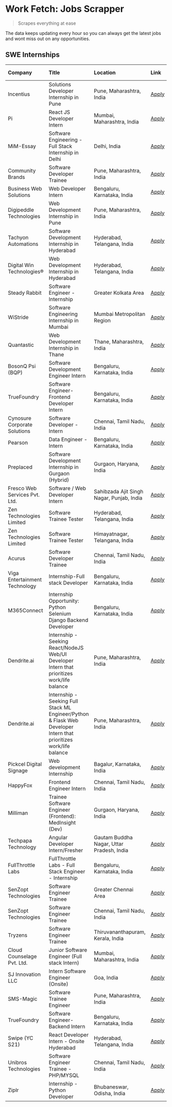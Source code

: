 # Work Fetch: Jobs Scrapper
> Scrapes everything at ease

The data keeps updating every hour so you can always get the latest jobs and wont miss out on any opportunities.

## SWE Internships
<!--START_SECTION:workfetch-->
| Company                       | Title                                                                                                              | Location                                  | Link                                                                                                                                                                                                                                                                                                                              | Date Posted   |
|:------------------------------|:-------------------------------------------------------------------------------------------------------------------|:------------------------------------------|:----------------------------------------------------------------------------------------------------------------------------------------------------------------------------------------------------------------------------------------------------------------------------------------------------------------------------------|:--------------|
| Incentius                     | Solutions Developer Internship in Pune                                                                             | Pune, Maharashtra, India                  | [Apply](https://in.linkedin.com/jobs/view/solutions-developer-internship-in-pune-at-incentius-3904329499?position=17&pageNum=0&refId=CYOuhUH00WzkqRI3RlPv%2BA%3D%3D&trackingId=FjQ7dil%2Fxzo1cGZFzDVqnA%3D%3D&trk=public_jobs_jserp-result_search-card)                                                                           | 2024-04-17    |
| Pi                            | React JS Developer Intern                                                                                          | Mumbai, Maharashtra, India                | [Apply](https://in.linkedin.com/jobs/view/react-js-developer-intern-at-pi-3899047743?position=49&pageNum=0&refId=CYOuhUH00WzkqRI3RlPv%2BA%3D%3D&trackingId=J06hBmXQzFm%2BPIW0GXtXog%3D%3D&trk=public_jobs_jserp-result_search-card)                                                                                               | 2024-04-16    |
| MiM-Essay                     | Software Engineering - Full Stack Internship in Delhi                                                              | Delhi, India                              | [Apply](https://in.linkedin.com/jobs/view/software-engineering-full-stack-internship-in-delhi-at-mim-essay-3901647332?position=22&pageNum=0&refId=CYOuhUH00WzkqRI3RlPv%2BA%3D%3D&trackingId=WZ56R0D6zRmuTKRqtgoJYw%3D%3D&trk=public_jobs_jserp-result_search-card)                                                                | 2024-04-15    |
| Community Brands              | Software Developer Trainee                                                                                         | Pune, Maharashtra, India                  | [Apply](https://in.linkedin.com/jobs/view/software-developer-trainee-at-community-brands-3899630827?position=29&pageNum=0&refId=CYOuhUH00WzkqRI3RlPv%2BA%3D%3D&trackingId=qnoVWUSOUtudPQio0OMe%2Bg%3D%3D&trk=public_jobs_jserp-result_search-card)                                                                                | 2024-04-15    |
| Business Web Solutions        | Web Developer Intern                                                                                               | Bengaluru, Karnataka, India               | [Apply](https://in.linkedin.com/jobs/view/web-developer-intern-at-business-web-solutions-3897552404?position=16&pageNum=0&refId=CYOuhUH00WzkqRI3RlPv%2BA%3D%3D&trackingId=wk9MbmcSFYG0VVZcNj3zRw%3D%3D&trk=public_jobs_jserp-result_search-card)                                                                                  | 2024-04-13    |
| Digipeddle Technologies       | Web Development Internship in Pune                                                                                 | Pune, Maharashtra, India                  | [Apply](https://in.linkedin.com/jobs/view/web-development-internship-in-pune-at-digipeddle-technologies-3898605884?position=39&pageNum=0&refId=CYOuhUH00WzkqRI3RlPv%2BA%3D%3D&trackingId=OqEaPbUnUE8CXj2ux1yPJQ%3D%3D&trk=public_jobs_jserp-result_search-card)                                                                   | 2024-04-13    |
| Tachyon Automations           | Software Development Internship in Hyderabad                                                                       | Hyderabad, Telangana, India               | [Apply](https://in.linkedin.com/jobs/view/software-development-internship-in-hyderabad-at-tachyon-automations-3896969464?position=25&pageNum=0&refId=CYOuhUH00WzkqRI3RlPv%2BA%3D%3D&trackingId=MHXRHtvjyOIDkEPmcpmNBQ%3D%3D&trk=public_jobs_jserp-result_search-card)                                                             | 2024-04-12    |
| Digital Win Technologies®     | Web Development Internship in Hyderabad                                                                            | Hyderabad, Telangana, India               | [Apply](https://in.linkedin.com/jobs/view/web-development-internship-in-hyderabad-at-digital-win-technologies%C2%AE-3893193501?position=47&pageNum=0&refId=CYOuhUH00WzkqRI3RlPv%2BA%3D%3D&trackingId=N3NvcVPUx1fNjd96QoRqMg%3D%3D&trk=public_jobs_jserp-result_search-card)                                                       | 2024-04-10    |
| Steady Rabbit                 | Software Engineer - Internship                                                                                     | Greater Kolkata Area                      | [Apply](https://in.linkedin.com/jobs/view/software-engineer-internship-at-steady-rabbit-3885171077?position=4&pageNum=0&refId=CYOuhUH00WzkqRI3RlPv%2BA%3D%3D&trackingId=t%2Ftt7%2B8%2BoaOgmVtc9PtaAQ%3D%3D&trk=public_jobs_jserp-result_search-card)                                                                              | 2024-04-08    |
| WiStride                      | Software Engineering Internship in Mumbai                                                                          | Mumbai Metropolitan Region                | [Apply](https://in.linkedin.com/jobs/view/software-engineering-internship-in-mumbai-at-wistride-3888218704?position=9&pageNum=0&refId=CYOuhUH00WzkqRI3RlPv%2BA%3D%3D&trackingId=2hsmq9mNrDYBM4FRGRbq%2Bw%3D%3D&trk=public_jobs_jserp-result_search-card)                                                                          | 2024-04-08    |
| Quantastic                    | Web Development Internship in Thane                                                                                | Thane, Maharashtra, India                 | [Apply](https://in.linkedin.com/jobs/view/web-development-internship-in-thane-at-quantastic-3888221292?position=59&pageNum=0&refId=CYOuhUH00WzkqRI3RlPv%2BA%3D%3D&trackingId=Up3Jr4nBzGvfIw75Uv2H1g%3D%3D&trk=public_jobs_jserp-result_search-card)                                                                               | 2024-04-08    |
| BosonQ Psi (BQP)              | Software Development Engineer Intern                                                                               | Bengaluru, Karnataka, India               | [Apply](https://in.linkedin.com/jobs/view/software-development-engineer-intern-at-bosonq-psi-bqp-3888328596?position=23&pageNum=0&refId=CYOuhUH00WzkqRI3RlPv%2BA%3D%3D&trackingId=f5YzEjdXhWvsHHo3zTwXCw%3D%3D&trk=public_jobs_jserp-result_search-card)                                                                          | 2024-04-06    |
| TrueFoundry                   | Software Engineer- Frontend Developer Intern                                                                       | Bengaluru, Karnataka, India               | [Apply](https://in.linkedin.com/jobs/view/software-engineer-frontend-developer-intern-at-truefoundry-3887320206?position=13&pageNum=0&refId=CYOuhUH00WzkqRI3RlPv%2BA%3D%3D&trackingId=tk1sUbbYn8Ckzz68%2FnsfVg%3D%3D&trk=public_jobs_jserp-result_search-card)                                                                    | 2024-04-05    |
| Cynosure Corporate Solutions  | Software Developer -Intern                                                                                         | Chennai, Tamil Nadu, India                | [Apply](https://in.linkedin.com/jobs/view/software-developer-intern-at-cynosure-corporate-solutions-3884767755?position=14&pageNum=0&refId=CYOuhUH00WzkqRI3RlPv%2BA%3D%3D&trackingId=EE%2Bom0ioywvUsydtmKo2WQ%3D%3D&trk=public_jobs_jserp-result_search-card)                                                                     | 2024-04-04    |
| Pearson                       | Data Engineer - Intern                                                                                             | Bengaluru, Karnataka, India               | [Apply](https://in.linkedin.com/jobs/view/data-engineer-intern-at-pearson-3884561204?position=58&pageNum=0&refId=CYOuhUH00WzkqRI3RlPv%2BA%3D%3D&trackingId=HTqmUvgvWBwx45MeY9QNnA%3D%3D&trk=public_jobs_jserp-result_search-card)                                                                                                 | 2024-04-04    |
| Preplaced                     | Software Development Internship in Gurgaon (Hybrid)                                                                | Gurgaon, Haryana, India                   | [Apply](https://in.linkedin.com/jobs/view/software-development-internship-in-gurgaon-hybrid-at-preplaced-3880567870?position=18&pageNum=0&refId=CYOuhUH00WzkqRI3RlPv%2BA%3D%3D&trackingId=5jLCjCie%2B3%2BqVyd1diYoOw%3D%3D&trk=public_jobs_jserp-result_search-card)                                                              | 2024-04-01    |
| Fresco Web Services Pvt. Ltd. | Software / Web Developer Intern                                                                                    | Sahibzada Ajit Singh Nagar, Punjab, India | [Apply](https://in.linkedin.com/jobs/view/software-web-developer-intern-at-fresco-web-services-pvt-ltd-3880552598?position=51&pageNum=0&refId=CYOuhUH00WzkqRI3RlPv%2BA%3D%3D&trackingId=sThrC7FC4GrEwOen71SPnA%3D%3D&trk=public_jobs_jserp-result_search-card)                                                                    | 2024-04-01    |
| Zen Technologies Limited      | Software Trainee Tester                                                                                            | Hyderabad, Telangana, India               | [Apply](https://in.linkedin.com/jobs/view/software-trainee-tester-at-zen-technologies-limited-3872036112?position=10&pageNum=0&refId=CYOuhUH00WzkqRI3RlPv%2BA%3D%3D&trackingId=SLRtrVpOtVSoO1A9wr25NA%3D%3D&trk=public_jobs_jserp-result_search-card)                                                                             | 2024-03-27    |
| Zen Technologies Limited      | Software Trainee Tester                                                                                            | Himayatnagar, Telangana, India            | [Apply](https://in.linkedin.com/jobs/view/software-trainee-tester-at-zen-technologies-limited-3872100214?position=7&pageNum=0&refId=CYOuhUH00WzkqRI3RlPv%2BA%3D%3D&trackingId=OGuH8SxrcwOR1gezfUf6gw%3D%3D&trk=public_jobs_jserp-result_search-card)                                                                              | 2024-03-26    |
| Acurus                        | Software Developer Trainee                                                                                         | Chennai, Tamil Nadu, India                | [Apply](https://in.linkedin.com/jobs/view/software-developer-trainee-at-acurus-3871400616?position=15&pageNum=0&refId=CYOuhUH00WzkqRI3RlPv%2BA%3D%3D&trackingId=eja%2FcmXvS0uNKKqZF7SUVQ%3D%3D&trk=public_jobs_jserp-result_search-card)                                                                                          | 2024-03-26    |
| Viga Entertainment Technology | Internship-Full stack Developer                                                                                    | Bengaluru, Karnataka, India               | [Apply](https://in.linkedin.com/jobs/view/internship-full-stack-developer-at-viga-entertainment-technology-3870669789?position=20&pageNum=0&refId=CYOuhUH00WzkqRI3RlPv%2BA%3D%3D&trackingId=8zhnXymNz66SPSZ%2FoU%2BX0g%3D%3D&trk=public_jobs_jserp-result_search-card)                                                            | 2024-03-25    |
| M365Connect                   | Internship Opportunity: Python Selenium Django Backend Developer                                                   | Bengaluru, Karnataka, India               | [Apply](https://in.linkedin.com/jobs/view/internship-opportunity-python-selenium-django-backend-developer-at-m365connect-3868219387?position=60&pageNum=0&refId=CYOuhUH00WzkqRI3RlPv%2BA%3D%3D&trackingId=jjzypjHhQB3n%2FmKlFuRScw%3D%3D&trk=public_jobs_jserp-result_search-card)                                                | 2024-03-24    |
| Dendrite.ai                   | Internship - Seeking React/NodeJS Web/UI Developer Intern that prioritizes work/life balance                       | Pune, Maharashtra, India                  | [Apply](https://in.linkedin.com/jobs/view/internship-seeking-react-nodejs-web-ui-developer-intern-that-prioritizes-work-life-balance-at-dendrite-ai-3853583200?position=32&pageNum=0&refId=CYOuhUH00WzkqRI3RlPv%2BA%3D%3D&trackingId=5%2FX6qFzacYjv02tgMrufNQ%3D%3D&trk=public_jobs_jserp-result_search-card)                     | 2024-03-12    |
| Dendrite.ai                   | Internship - Seeking Full Stack ML Engineer/Python & Flask Web Developer Intern that prioritizes work/life balance | Pune, Maharashtra, India                  | [Apply](https://in.linkedin.com/jobs/view/internship-seeking-full-stack-ml-engineer-python-flask-web-developer-intern-that-prioritizes-work-life-balance-at-dendrite-ai-3853583202?position=55&pageNum=0&refId=CYOuhUH00WzkqRI3RlPv%2BA%3D%3D&trackingId=qWOCg2eT4d9r56B%2BzZWQ4g%3D%3D&trk=public_jobs_jserp-result_search-card) | 2024-03-12    |
| Pickcel Digital Signage       | Web development Internship                                                                                         | Bagalur, Karnataka, India                 | [Apply](https://in.linkedin.com/jobs/view/web-development-internship-at-pickcel-digital-signage-3849506118?position=46&pageNum=0&refId=CYOuhUH00WzkqRI3RlPv%2BA%3D%3D&trackingId=1KPOU0Pme3SNQk6Usujelw%3D%3D&trk=public_jobs_jserp-result_search-card)                                                                           | 2024-03-08    |
| HappyFox                      | Frontend Engineer Intern                                                                                           | Chennai, Tamil Nadu, India                | [Apply](https://in.linkedin.com/jobs/view/frontend-engineer-intern-at-happyfox-3848357951?position=45&pageNum=0&refId=CYOuhUH00WzkqRI3RlPv%2BA%3D%3D&trackingId=EkCOTs%2BMkCeFP5oLtAZGMA%3D%3D&trk=public_jobs_jserp-result_search-card)                                                                                          | 2024-03-07    |
| Milliman                      | Trainee Software Engineer (Frontend): MedInsight (Dev)                                                             | Gurgaon, Haryana, India                   | [Apply](https://in.linkedin.com/jobs/view/trainee-software-engineer-frontend-medinsight-dev-at-milliman-3792874280?position=8&pageNum=0&refId=CYOuhUH00WzkqRI3RlPv%2BA%3D%3D&trackingId=PKu5TLAovTH%2BA2VYLmVz5g%3D%3D&trk=public_jobs_jserp-result_search-card)                                                                  | 2024-03-01    |
| Techpapa Technology           | Angular Developer Intern/Fresher                                                                                   | Gautam Buddha Nagar, Uttar Pradesh, India | [Apply](https://in.linkedin.com/jobs/view/angular-developer-intern-fresher-at-techpapa-technology-3834305862?position=52&pageNum=0&refId=CYOuhUH00WzkqRI3RlPv%2BA%3D%3D&trackingId=AqAdWeGcoOTxFkOQIhx%2BkA%3D%3D&trk=public_jobs_jserp-result_search-card)                                                                       | 2024-02-20    |
| FullThrottle Labs             | FullThrottle Labs - Full Stack Engineer - Internship                                                               | Bengaluru, Karnataka, India               | [Apply](https://in.linkedin.com/jobs/view/fullthrottle-labs-full-stack-engineer-internship-at-fullthrottle-labs-3829636016?position=50&pageNum=0&refId=CYOuhUH00WzkqRI3RlPv%2BA%3D%3D&trackingId=4uZ4RjtM4MZ8XY0dSv447Q%3D%3D&trk=public_jobs_jserp-result_search-card)                                                           | 2024-02-17    |
| SenZopt Technologies          | Software Engineer Trainee                                                                                          | Greater Chennai Area                      | [Apply](https://in.linkedin.com/jobs/view/software-engineer-trainee-at-senzopt-technologies-3827688781?position=30&pageNum=0&refId=CYOuhUH00WzkqRI3RlPv%2BA%3D%3D&trackingId=R9fhfwdpxakMqa%2FO7sXa4w%3D%3D&trk=public_jobs_jserp-result_search-card)                                                                             | 2024-02-12    |
| SenZopt Technologies          | Software Engineer Trainee                                                                                          | Chennai, Tamil Nadu, India                | [Apply](https://in.linkedin.com/jobs/view/software-engineer-trainee-at-senzopt-technologies-3827686880?position=44&pageNum=0&refId=CYOuhUH00WzkqRI3RlPv%2BA%3D%3D&trackingId=uR4NR3fa%2BeDwwT%2Bpl2qD%2Bg%3D%3D&trk=public_jobs_jserp-result_search-card)                                                                         | 2024-02-12    |
| Tryzens                       | Software Engineer Trainee                                                                                          | Thiruvananthapuram, Kerala, India         | [Apply](https://in.linkedin.com/jobs/view/software-engineer-trainee-at-tryzens-3809363491?position=31&pageNum=0&refId=CYOuhUH00WzkqRI3RlPv%2BA%3D%3D&trackingId=llZFqA%2B64b1uB8x73LLkDw%3D%3D&trk=public_jobs_jserp-result_search-card)                                                                                          | 2024-01-18    |
| Cloud Counselage Pvt. Ltd.    | Junior Software Engineer (Full stack Intern)                                                                       | Mumbai, Maharashtra, India                | [Apply](https://in.linkedin.com/jobs/view/junior-software-engineer-full-stack-intern-at-cloud-counselage-pvt-ltd-3803132814?position=24&pageNum=0&refId=CYOuhUH00WzkqRI3RlPv%2BA%3D%3D&trackingId=M5AuCQGNEPUMcX%2BfOrmWfw%3D%3D&trk=public_jobs_jserp-result_search-card)                                                        | 2024-01-11    |
| SJ Innovation LLC             | Intern Software Engineer (Onsite)                                                                                  | Goa, India                                | [Apply](https://in.linkedin.com/jobs/view/intern-software-engineer-onsite-at-sj-innovation-llc-3799959011?position=38&pageNum=0&refId=CYOuhUH00WzkqRI3RlPv%2BA%3D%3D&trackingId=O%2BxZOWwZB8ZlXW0ZLRMFNg%3D%3D&trk=public_jobs_jserp-result_search-card)                                                                          | 2024-01-11    |
| SMS-Magic                     | Software Trainee Engineer                                                                                          | Pune, Maharashtra, India                  | [Apply](https://in.linkedin.com/jobs/view/software-trainee-engineer-at-sms-magic-3761409781?position=27&pageNum=0&refId=CYOuhUH00WzkqRI3RlPv%2BA%3D%3D&trackingId=YwlM6gXhf0YGOuXr%2BdzbOA%3D%3D&trk=public_jobs_jserp-result_search-card)                                                                                        | 2023-11-16    |
| TrueFoundry                   | Software Engineer-Backend Intern                                                                                   | Bengaluru, Karnataka, India               | [Apply](https://in.linkedin.com/jobs/view/software-engineer-backend-intern-at-truefoundry-3779508170?position=28&pageNum=0&refId=CYOuhUH00WzkqRI3RlPv%2BA%3D%3D&trackingId=OzGA3KU%2Bb7IkIyiLNf75ZQ%3D%3D&trk=public_jobs_jserp-result_search-card)                                                                               | 2023-11-10    |
| Swipe (YC S21)                | React Developer Intern - Onsite Hyderabad                                                                          | Hyderabad, Telangana, India               | [Apply](https://in.linkedin.com/jobs/view/react-developer-intern-onsite-hyderabad-at-swipe-yc-s21-3737600089?position=34&pageNum=0&refId=CYOuhUH00WzkqRI3RlPv%2BA%3D%3D&trackingId=B1xuneBlKoOQK9cqGUFUEQ%3D%3D&trk=public_jobs_jserp-result_search-card)                                                                         | 2023-10-13    |
| Unibros Technologies          | Software Engineer Trainee - PHP/MYSQL                                                                              | Chennai, Tamil Nadu, India                | [Apply](https://in.linkedin.com/jobs/view/software-engineer-trainee-php-mysql-at-unibros-technologies-3656599241?position=33&pageNum=0&refId=CYOuhUH00WzkqRI3RlPv%2BA%3D%3D&trackingId=5ih%2BIJumhZqr1Yt98vMs2Q%3D%3D&trk=public_jobs_jserp-result_search-card)                                                                   | 2023-06-12    |
| Ziplr                         | Internship - Python Developer                                                                                      | Bhubaneswar, Odisha, India                | [Apply](https://in.linkedin.com/jobs/view/internship-python-developer-at-ziplr-3645677592?position=54&pageNum=0&refId=CYOuhUH00WzkqRI3RlPv%2BA%3D%3D&trackingId=GtT04Sp2kkIZ9NbB9UckJQ%3D%3D&trk=public_jobs_jserp-result_search-card)                                                                                            | 2023-06-02    |
<!--END_SECTION:workfetch-->
